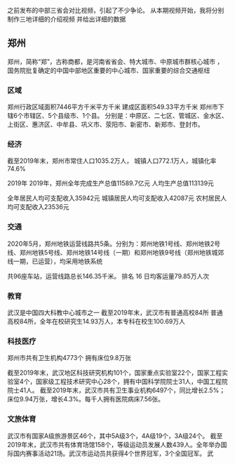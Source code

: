 
之前发布的中部三省会对比视频，引起了不少争论。
从本期视频开始，我将分别制作三地详细的介绍视频
并给出详细的数据

## 郑州

郑州，简称“郑”，古称商都，是河南省省会、特大城市、中原城市群核心城市   ，国务院批复确定的中国中部地区重要的中心城市、国家重要的综合交通枢纽 

### 区域

郑州行政区域面积7446平方千米平方千米
建成区面积549.33平方千米
郑州市下辖6个市辖区、5个县级市、1个县。
分别是：中原区、二七区、管城区、金水区、上街区、惠济区、中牟县、巩义市、荥阳市、新密市、新郑市、登封市。

### 经济
截至2019年末，郑州市常住人口1035.2万人，
城镇人口772.1万人，城镇化率74.6%



2019年
2019年，郑州全年完成生产总值11589.7亿元
人均生产总值113139元

全年居民人均可支配收入35942元
城镇居民人均可支配收入42087元
农村居民人均可支配收入23536元

### 交通

2020年5月，郑州地铁运营线路共5条。分别为：郑州地铁1号线、郑州地铁2号线、郑州地铁5号线、郑州地铁14号线（一期）和郑州地铁9号线（郑州地铁城郊线一期，已运营），均采用地铁系统

共96座车站，运营线路总长146.35千米。
排名 16
日均客运量79.85万人次



### 教育

武汉是中国四大科教中心城市之一
截至2019年末，武汉市有普通高校84所
普通高校84所，全年在校研究生14.93万人，本专科在校生100.69万人

### 科技医疗


郑州市共有卫生机构4773个 拥有床位9.8万张

截至2019年末，武汉地区科技研究机构101个，国家重点实验室22个，国家工程实验室4个，国家级工程技术研究中心28个，拥有中国科学院院士31人，中国工程院院士41人。
截至2019年末，武汉市共有卫生事业机构6497个，同比增长2.5%；床位9.94万张，增长4.3%。每千人拥有医院病床7.56张。

### 文旅体育

武汉市有国家A级旅游景区46个，其中5A级3个，4A级19个，3A级24个。
截至2019年末，武汉市共有体育场馆158个，等级运动员发展人数439人。全年举办国际国内赛事活动21场。武汉市运动员共获得4个世界冠军，3个全国冠军。
武